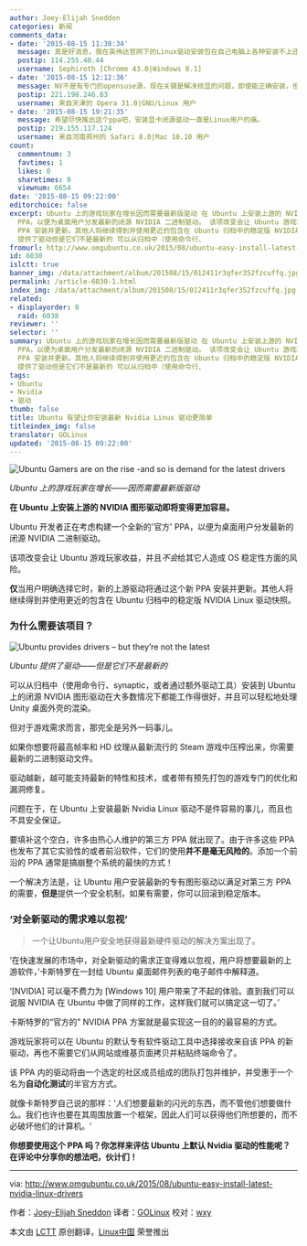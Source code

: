 ```yaml
---
author: Joey-Elijah Sneddon
categories: 新闻
comments_data:
- date: '2015-08-15 11:38:34'
  message: 真是好消息，我在英伟达官网下的Linux驱动安装包在自己电脑上各种安装不上还搞坏了系统的桌面。。。。希望这个PPA能带来一些惊喜。
  postip: 114.255.40.44
  username: Sephiroth [Chrome 43.0|Windows 8.1]
- date: '2015-08-15 12:12:36'
  message: NV不是有专门的opensuse源，现在关键是解决核显的问题，即使能正确安装，但效果不是一般差，玩游戏时经常掉帧
  postip: 221.198.246.83
  username: 来自天津的 Opera 31.0|GNU/Linux 用户
- date: '2015-08-15 19:21:35'
  message: 希望尽快推出这个ppa吧，安装显卡闭源驱动一直是Linux用户的痛。
  postip: 219.155.117.124
  username: 来自河南郑州的 Safari 8.0|Mac 10.10 用户
count:
  commentnum: 3
  favtimes: 1
  likes: 0
  sharetimes: 0
  viewnum: 6654
date: '2015-08-15 09:22:00'
editorchoice: false
excerpt: Ubuntu 上的游戏玩家在增长因而需要最新版驱动 在 Ubuntu 上安装上游的 NVIDIA 图形驱动即将变得更加容易。 Ubuntu 开发者正在考虑构建一个全新的'官方'
  PPA，以便为桌面用户分发最新的闭源 NVIDIA 二进制驱动。 该项改变会让 Ubuntu 游戏玩家收益，并且不会给其它人造成 OS 稳定性方面的风险。 仅当用户明确选择它时，新的上游驱动将通过这个新
  PPA 安装并更新。其他人将继续得到并使用更近的包含在 Ubuntu 归档中的稳定版 NVIDIA Linux 驱动快照。 为什么需要该项目？  Ubuntu
  提供了驱动但是它们不是最新的 可以从归档中（使用命令行、
fromurl: http://www.omgubuntu.co.uk/2015/08/ubuntu-easy-install-latest-nvidia-linux-drivers
id: 6030
islctt: true
banner_img: /data/attachment/album/201508/15/012411r3qfer352fzcuffq.jpg
permalink: /article-6030-1.html
index_img: /data/attachment/album/201508/15/012411r3qfer352fzcuffq.jpg.thumb.jpg
related:
- displayorder: 0
  raid: 6038
reviewer: ''
selector: ''
summary: Ubuntu 上的游戏玩家在增长因而需要最新版驱动 在 Ubuntu 上安装上游的 NVIDIA 图形驱动即将变得更加容易。 Ubuntu 开发者正在考虑构建一个全新的'官方'
  PPA，以便为桌面用户分发最新的闭源 NVIDIA 二进制驱动。 该项改变会让 Ubuntu 游戏玩家收益，并且不会给其它人造成 OS 稳定性方面的风险。 仅当用户明确选择它时，新的上游驱动将通过这个新
  PPA 安装并更新。其他人将继续得到并使用更近的包含在 Ubuntu 归档中的稳定版 NVIDIA Linux 驱动快照。 为什么需要该项目？  Ubuntu
  提供了驱动但是它们不是最新的 可以从归档中（使用命令行、
tags:
- Ubuntu
- Nvidia
- 驱动
thumb: false
title: Ubuntu 有望让你安装最新 Nvidia Linux 驱动更简单
titleindex_img: false
translator: GOLinux
updated: '2015-08-15 09:22:00'
---
```


![Ubuntu Gamers are on the rise -and so is demand for the latest drivers](/data/attachment/album/201508/15/012411r3qfer352fzcuffq.jpg)


*Ubuntu 上的游戏玩家在增长——因而需要最新版驱动*


**在 Ubuntu 上安装上游的 NVIDIA 图形驱动即将变得更加容易。**


Ubuntu 开发者正在考虑构建一个全新的'官方' PPA，以便为桌面用户分发最新的闭源 NVIDIA 二进制驱动。


该项改变会让 Ubuntu 游戏玩家收益，并且*不会*给其它人造成 OS 稳定性方面的风险。


**仅**当用户明确选择它时，新的上游驱动将通过这个新 PPA 安装并更新。其他人将继续得到并使用更近的包含在 Ubuntu 归档中的稳定版 NVIDIA Linux 驱动快照。


### 为什么需要该项目？


![Ubuntu provides drivers – but they’re not the latest](/data/attachment/album/201508/15/012412zpse3z4si3dy1b13.jpg)


*Ubuntu 提供了驱动——但是它们不是最新的*


可以从归档中（使用命令行、synaptic，或者通过额外驱动工具）安装到 Ubuntu 上的闭源 NVIDIA 图形驱动在大多数情况下都能工作得很好，并且可以轻松地处理 Unity 桌面外壳的混染。


但对于游戏需求而言，那完全是另外一码事儿。


如果你想要将最高帧率和 HD 纹理从最新流行的 Steam 游戏中压榨出来，你需要最新的二进制驱动文件。


驱动越新，越可能支持最新的特性和技术，或者带有预先打包的游戏专门的优化和漏洞修复。


问题在于，在 Ubuntu 上安装最新 Nvidia Linux 驱动不是件容易的事儿，而且也不具安全保证。


要填补这个空白，许多由热心人维护的第三方 PPA 就出现了。由于许多这些 PPA 也发布了其它实验性的或者前沿软件，它们的使用**并不是毫无风险的**。添加一个前沿的 PPA 通常是搞崩整个系统的最快的方式！


一个解决方法是，让 Ubuntu 用户安装最新的专有图形驱动以满足对第三方 PPA 的需要，**但是**提供一个安全机制，如果有需要，你可以回滚到稳定版本。


### ‘对全新驱动的需求难以忽视’



> 
> 一个让Ubuntu用户安全地获得最新硬件驱动的解决方案出现了。
> 
> 
> 


‘在快速发展的市场中，对全新驱动的需求正变得难以忽视，用户将想要最新的上游软件，’卡斯特罗在一封给 Ubuntu 桌面邮件列表的电子邮件中解释道。


‘[NVIDIA] 可以毫不费力为 [Windows 10] 用户带来了不起的体验。直到我们可以说服 NVIDIA 在 Ubuntu 中做了同样的工作，这样我们就可以搞定这一切了。’


卡斯特罗的“官方的” NVIDIA PPA 方案就是最实现这一目的的最容易的方式。


游戏玩家将可以在 Ubuntu 的默认专有软件驱动工具中选择接收来自该 PPA 的新驱动，再也不需要它们从网站或维基页面拷贝并粘贴终端命令了。


该 PPA 内的驱动将由一个选定的社区成员组成的团队打包并维护，并受惠于一个名为**自动化测试**的半官方方式。


就像卡斯特罗自己说的那样：'人们想要最新的闪光的东西，而不管他们想要做什么。我们也许也要在其周围放置一个框架，因此人们可以获得他们所想要的，而不必破坏他们的计算机。'


**你想要使用这个 PPA 吗？你怎样来评估 Ubuntu 上默认 Nvidia 驱动的性能呢？在评论中分享你的想法吧，伙计们！**




---


via: <http://www.omgubuntu.co.uk/2015/08/ubuntu-easy-install-latest-nvidia-linux-drivers>


作者：[Joey-Elijah Sneddon](https://plus.google.com/117485690627814051450/?rel=author) 译者：[GOLinux](https://github.com/GOLinux) 校对：[wxy](https://github.com/wxy)


本文由 [LCTT](https://github.com/LCTT/TranslateProject) 原创翻译，[Linux中国](https://linux.cn/) 荣誉推出